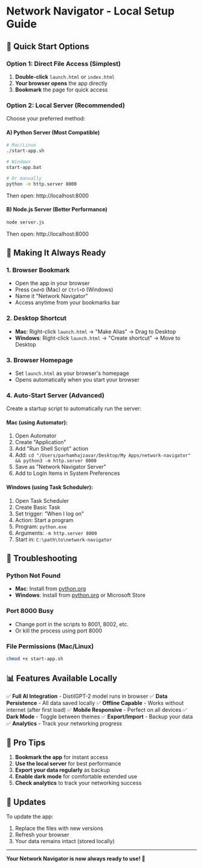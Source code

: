 # Network Navigator - Local Setup Guide

## 🚀 Quick Start Options

### Option 1: Direct File Access (Simplest)
1. **Double-click** `launch.html` or `index.html`
2. **Your browser opens** the app directly
3. **Bookmark** the page for quick access

### Option 2: Local Server (Recommended)
Choose your preferred method:

#### A) Python Server (Most Compatible)
```bash
# Mac/Linux
./start-app.sh

# Windows
start-app.bat

# Or manually
python -m http.server 8000
```
Then open: http://localhost:8000

#### B) Node.js Server (Better Performance)
```bash
node server.js
```
Then open: http://localhost:8000

## 📱 Making It Always Ready

### 1. Browser Bookmark
- Open the app in your browser
- Press `Cmd+D` (Mac) or `Ctrl+D` (Windows)
- Name it "Network Navigator"
- Access anytime from your bookmarks bar

### 2. Desktop Shortcut
- **Mac**: Right-click `launch.html` → "Make Alias" → Drag to Desktop
- **Windows**: Right-click `launch.html` → "Create shortcut" → Move to Desktop

### 3. Browser Homepage
- Set `launch.html` as your browser's homepage
- Opens automatically when you start your browser

### 4. Auto-Start Server (Advanced)
Create a startup script to automatically run the server:

#### Mac (using Automator):
1. Open Automator
2. Create "Application"
3. Add "Run Shell Script" action
4. Add: `cd "/Users/parhamhajzavar/Desktop/My Apps/network-navigator" && python3 -m http.server 8000`
5. Save as "Network Navigator Server"
6. Add to Login Items in System Preferences

#### Windows (using Task Scheduler):
1. Open Task Scheduler
2. Create Basic Task
3. Set trigger: "When I log on"
4. Action: Start a program
5. Program: `python.exe`
6. Arguments: `-m http.server 8000`
7. Start in: `C:\path\to\network-navigator`

## 🔧 Troubleshooting

### Python Not Found
- **Mac**: Install from [python.org](https://python.org)
- **Windows**: Install from [python.org](https://python.org) or Microsoft Store

### Port 8000 Busy
- Change port in the scripts to 8001, 8002, etc.
- Or kill the process using port 8000

### File Permissions (Mac/Linux)
```bash
chmod +x start-app.sh
```

## 📊 Features Available Locally

✅ **Full AI Integration** - DistilGPT-2 model runs in browser
✅ **Data Persistence** - All data saved locally
✅ **Offline Capable** - Works without internet (after first load)
✅ **Mobile Responsive** - Perfect on all devices
✅ **Dark Mode** - Toggle between themes
✅ **Export/Import** - Backup your data
✅ **Analytics** - Track your networking progress

## 🎯 Pro Tips

1. **Bookmark the app** for instant access
2. **Use the local server** for best performance
3. **Export your data regularly** as backup
4. **Enable dark mode** for comfortable extended use
5. **Check analytics** to track your networking success

## 🔄 Updates

To update the app:
1. Replace the files with new versions
2. Refresh your browser
3. Your data remains intact (stored locally)

---

**Your Network Navigator is now always ready to use! 🎉**
